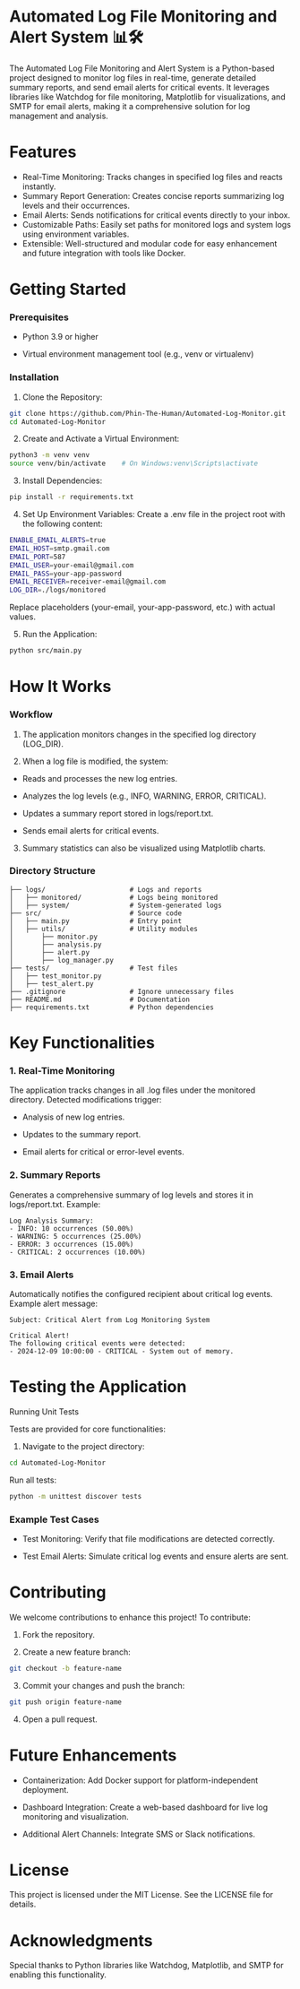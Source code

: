 # Automated Log File Monitoring and Alert System 📊🛠️
The Automated Log File Monitoring and Alert System is a Python-based project designed to monitor log files in real-time, generate detailed summary reports, and send email alerts for critical events. It leverages libraries like Watchdog for file monitoring, Matplotlib for visualizations, and SMTP for email alerts, making it a comprehensive solution for log management and analysis.

# Features
- Real-Time Monitoring: Tracks changes in specified log files and reacts instantly.
- Summary Report Generation: Creates concise reports summarizing log levels and their occurrences.
- Email Alerts: Sends notifications for critical events directly to your inbox. 
- Customizable Paths: Easily set paths for monitored logs and system logs using environment variables. 
- Extensible: Well-structured and modular code for easy enhancement and future integration with tools like Docker. 

# Getting Started

### Prerequisites

- Python 3.9 or higher 

- Virtual environment management tool (e.g., venv or virtualenv)

### Installation
1. Clone the Repository:
```bash
git clone https://github.com/Phin-The-Human/Automated-Log-Monitor.git
cd Automated-Log-Monitor
```
2. Create and Activate a Virtual Environment: 
```bash
python3 -m venv venv
source venv/bin/activate    # On Windows:venv\Scripts\activate
```
3. Install Dependencies:
```bash
pip install -r requirements.txt
```
4. Set Up Environment Variables:
Create a .env file in the project root with the following content:
```bash
ENABLE_EMAIL_ALERTS=true
EMAIL_HOST=smtp.gmail.com
EMAIL_PORT=587
EMAIL_USER=your-email@gmail.com
EMAIL_PASS=your-app-password
EMAIL_RECEIVER=receiver-email@gmail.com
LOG_DIR=./logs/monitored
```
Replace placeholders (your-email, your-app-password, etc.) with actual values.

5. Run the Application:
```bash
python src/main.py
```

# How It Works 

### Workflow

1. The application monitors changes in the specified log directory (LOG_DIR). 

2. When a log file is modified, the system:

- Reads and processes the new log entries.

- Analyzes the log levels (e.g., INFO, WARNING, ERROR, CRITICAL).

- Updates a summary report stored in logs/report.txt.

- Sends email alerts for critical events.

3. Summary statistics can also be visualized using Matplotlib charts. 

### Directory Structure
```AUTOMATED-LOG-MONITOR/
├── logs/                     # Logs and reports
│   ├── monitored/            # Logs being monitored
│   ├── system/               # System-generated logs
├── src/                      # Source code
│   ├── main.py               # Entry point
│   ├── utils/                # Utility modules
│       ├── monitor.py
│       ├── analysis.py
│       ├── alert.py
│       ├── log_manager.py
├── tests/                    # Test files
│   ├── test_monitor.py
│   ├── test_alert.py
├── .gitignore                # Ignore unnecessary files
├── README.md                 # Documentation
├── requirements.txt          # Python dependencies
```
# Key Functionalities
### 1. Real-Time Monitoring
The application tracks changes in all .log files under the monitored directory. Detected modifications trigger:

- Analysis of new log entries.

- Updates to the summary report.

- Email alerts for critical or error-level events.
### 2. Summary Reports 
Generates a comprehensive summary of log levels and stores it in logs/report.txt. Example:
```
Log Analysis Summary:
- INFO: 10 occurrences (50.00%)
- WARNING: 5 occurrences (25.00%)
- ERROR: 3 occurrences (15.00%)
- CRITICAL: 2 occurrences (10.00%)
```
### 3. Email Alerts
Automatically notifies the configured recipient about critical log events. Example alert message: 
```
Subject: Critical Alert from Log Monitoring System

Critical Alert!
The following critical events were detected:
- 2024-12-09 10:00:00 - CRITICAL - System out of memory.
```

# Testing the Application

Running Unit Tests

Tests are provided for core functionalities: 

1. Navigate to the project directory:
```bash
cd Automated-Log-Monitor
```
Run all tests: 
```bash
python -m unittest discover tests
```

### Example Test Cases

- Test Monitoring: Verify that file modifications are detected correctly.

- Test Email Alerts: Simulate critical log events and ensure alerts are sent. 

# Contributing

We welcome contributions to enhance this project!  To contribute:

1. Fork the repository. 

2. Create a new feature branch:
```bash
git checkout -b feature-name
```
3. Commit your changes and push the branch:
```bash
git push origin feature-name
```
4. Open a pull request.

# Future Enhancements

- Containerization: Add Docker support for platform-independent deployment. 

- Dashboard Integration: Create a web-based dashboard for live log monitoring and visualization. 

- Additional Alert Channels: Integrate SMS or Slack notifications. 

# License

This project is licensed under the MIT License. See the LICENSE file for details. 

# Acknowledgments

Special thanks to Python libraries like Watchdog, Matplotlib, and SMTP for enabling this functionality. 

